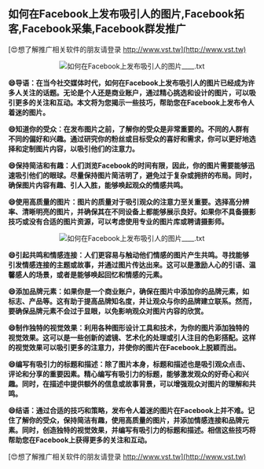 ## **如何在Facebook上发布吸引人的图片,Facebook拓客,Facebook采集,Facebook群发推广**

[😍想了解推广相关软件的朋友请登录 http://www.vst.tw](http://www.vst.tw)

 <center><img src="https://vst.tw/MP4/tuiguang/png/1.png" alt="如何在Facebook上发布吸引人的图片____.txt"></center>

**😄导语：在当今社交媒体时代，如何在Facebook上发布吸引人的图片已经成为许多人关注的话题。无论是个人还是商业账户，通过精心挑选和设计的图片，可以吸引更多的关注和互动。本文将为您揭示一些技巧，帮助您在Facebook上发布令人着迷的图片。**

**😄知道你的受众：在发布图片之前，了解你的受众是非常重要的。不同的人群有不同的偏好和兴趣。通过研究你的粉丝或目标受众的喜好和需求，你可以更好地选择和定制图片内容，以吸引他们的注意力。**

**😄保持简洁和有趣：人们浏览Facebook的时间有限，因此，你的图片需要能够迅速吸引他们的眼球。尽量保持图片简洁明了，避免过于复杂或拥挤的布局。同时，确保图片内容有趣、引人入胜，能够唤起观众的情感共鸣。**

**😄使用高质量的图片：图片的质量对于吸引观众的注意力至关重要。选择高分辨率、清晰明亮的图片，并确保其在不同设备上都能够展示良好。如果你不具备摄影技巧或没有合适的图片资源，可以考虑使用专业的图片库或聘请摄影师。**

 <center><img src="https://vst.tw/MP4/tuiguang/png/8.png" alt="如何在Facebook上发布吸引人的图片____.txt"></center>

**😄引起共鸣和情感连接：人们更容易与触动他们情感的图片产生共鸣。寻找能够引发情感连接的主题或故事，并通过图片传达出来。这可以是激励人心的引语、温馨感人的场景，或者是能够唤起回忆和情感的元素。**

**😄添加品牌元素：如果你是一个商业账户，确保在图片中添加你的品牌元素，如标志、产品等。这有助于提高品牌知名度，并让观众与你的品牌建立联系。然而，要确保品牌元素不会过于显眼，以免影响观众对图片内容的欣赏。**

**😄制作独特的视觉效果：利用各种图形设计工具和技术，为你的图片添加独特的视觉效果。这可以是一些创新的滤镜、艺术化的处理或引人注目的色彩搭配。这样的视觉效果可以吸引更多的注意力，并使你的图片在Facebook上脱颖而出。**

**😄编写有吸引力的标题和描述：除了图片本身，标题和描述也是吸引观众点击、评论和分享的重要因素。精心编写有吸引力的标题，能够激发观众的好奇心和兴趣。同时，在描述中提供额外的信息或故事背景，可以增强观众对图片的理解和共鸣。**

**😄结语：通过合适的技巧和策略，发布令人着迷的图片在Facebook上并不难。记住了解你的受众，保持简洁有趣，使用高质量的图片，并添加情感连接和品牌元素。同时，创造独特的视觉效果，并编写有吸引力的标题和描述。相信这些技巧将帮助您在Facebook上获得更多的关注和互动。**

[😍想了解推广相关软件的朋友请登录 http://www.vst.tw](http://www.vst.tw)



